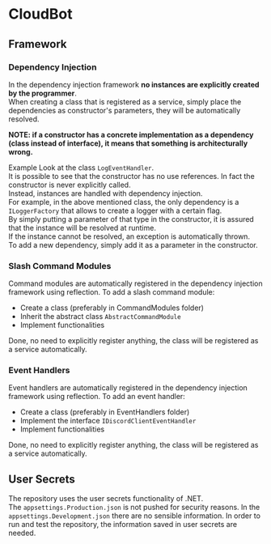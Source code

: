 # CloudBot

## Framework

### Dependency Injection
In the dependency injection framework **no instances are explicitly created by the programmer**.   
When creating a class that is registered as a service, simply place the dependencies as constructor's parameters, they will be automatically resolved.

**NOTE: if a constructor has a concrete implementation as a dependency (class instead of interface), it means that something is architecturally wrong.**

Example
Look at the class `LogEventHandler`.   
It is possible to see that the constructor has no use references. In fact the constructor is never explicitly called.   
Instead, instances are handled with dependency injection.    
For example, in the above mentioned class, the only dependency is a `ILoggerFactory` that allows to create a logger with a certain flag.   
By simply putting a parameter of that type in the constructor, it is assured that the instance will be resolved at runtime.    
If the instance cannot be resolved, an exception is automatically thrown.   
To add a new dependency, simply add it as a parameter in the constructor.    


### Slash Command Modules
Command modules are automatically registered in the dependency injection framework using reflection.
To add a slash command module:
- Create a class (preferably in CommandModules folder)
- Inherit the abstract class `AbstractCommandModule`
- Implement functionalities   

Done, no need to explicitly register anything, the class will be registered as a service automatically.

### Event Handlers
Event handlers are automatically registered in the dependency injection framework using reflection.
To add an event handler:
- Create a class (preferably in EventHandlers folder)
- Implement the interface `IDiscordClientEventHandler`
- Implement functionalities    

Done, no need to explicitly register anything, the class will be registered as a service automatically.


## User Secrets   
The repository uses the user secrets functionality of .NET.    
The `appsettings.Production.json` is not pushed for security reasons. In the `appsettings.Development.json` there are no sensible information. In order to run and test the repository, the information saved in user secrets are needed.
